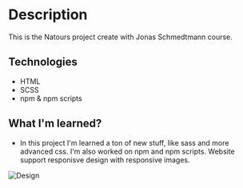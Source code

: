 # Description 
This is the Natours project create with Jonas Schmedtmann course. 

## Technologies 
* HTML
* SCSS
* npm & npm scripts 

## What I'm learned? 
* In this project I'm learned a ton of new stuff, like sass and more advanced css. I'm also worked on npm and npm scripts. Website support responisve design with responsive images.


![Design](https://i.ibb.co/qgPz2WP/Bez-tytu-u.png)
